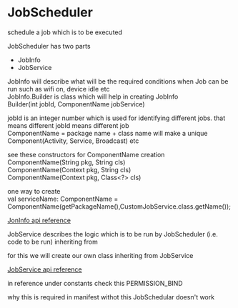 # JobScheduler

schedule a job which is to be executed 

JobScheduler has two parts  
- JobInfo  
- JobService  

JobInfo will describe what will be the required conditions when Job can be run such as wifi on, device idle etc  
JobInfo.Builder is class which will help in creating JobInfo  
Builder(int jobId, ComponentName jobService)   

jobId is an integer number which is used for identifying different jobs. that means different jobId means different job  
ComponentName = package name + class name will make a unique Component(Activity, Service, Broadcast) etc

see these constructors for ComponentName creation 
ComponentName(String pkg, String cls)  
ComponentName(Context pkg, String cls)   
ComponentName(Context pkg, Class<?> cls)  

one way to create   
val serviceName: ComponentName = ComponentName(getPackageName(),CustomJobService.class.getName());  

[JonInfo api reference](https://developer.android.com/reference/android/app/job/JobInfo)

JobService describes the logic which is to be run by JobScheduler (i.e. code to be run)  inheriting from 

for this we will create our own class inheriting from JobService  

[JobService api reference](https://developer.android.com/reference/android/app/job/JobService)  

in reference under constants check this PERMISSION_BIND  

<service
   android:name=".CustomJob"
   android:permission="android.permission.BIND_JOB_SERVICE"/>
why this is required in manifest withot this JobSchedular doesn't work  

